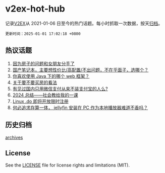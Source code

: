 # v2ex-hot-hub

 记录[V2EX](https://www.v2ex.com/)从 2021-01-06 日至今的热门话题。每小时抓取一次数据，按天[归档](archives)。

`更新时间：2025-01-01 17:02:18 +0800`

## 热议话题

1. [因为房子的问题和女朋友分手了](https://www.v2ex.com/t/1101644)
1. [国产笔记本，主要想性价比/高配置/不出问题，不在乎面子，选哪个？](https://www.v2ex.com/t/1101747)
1. [你喜欢使用 Java 下的哪个 web 框架？](https://www.v2ex.com/t/1101726)
1. [关于要不要买房的看法](https://www.v2ex.com/t/1101654)
1. [有见过国内只用微信支付从来不装支付宝的人么?](https://www.v2ex.com/t/1101711)
1. [2024 总结——社会教给我的一课](https://www.v2ex.com/t/1101674)
1. [Linux .do 即将开放限时注册](https://www.v2ex.com/t/1101751)
1. [何必追求存算一体， jellyfin 安装在 PC 作为本地播放器难道不香吗？](https://www.v2ex.com/t/1101702)

## 历史归档

[archives](archives)

## License

See the [LICENSE](LICENSE) file for license rights and limitations (MIT).
